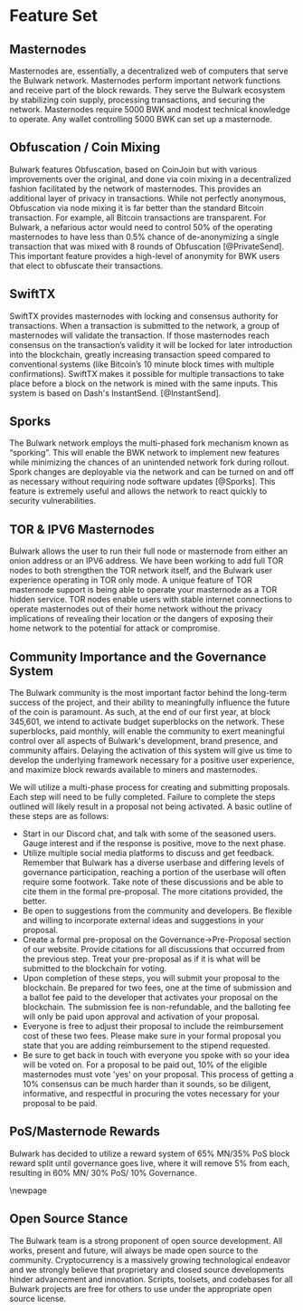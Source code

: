 # Feature Set

## Masternodes

Masternodes are, essentially, a decentralized web of computers that serve the Bulwark network. Masternodes perform important network functions and receive part of the block rewards. They serve the Bulwark ecosystem by stabilizing coin supply, processing transactions, and securing the network. Masternodes require 5000 BWK and modest technical knowledge to operate. Any wallet controlling 5000 BWK can set up a masternode.

## Obfuscation / Coin Mixing

Bulwark features Obfuscation, based on CoinJoin but with various improvements over the original, and done via coin mixing in a decentralized fashion facilitated by the network of masternodes. This provides an additional layer of privacy in transactions. While not perfectly anonymous, Obfuscation via node mixing it is far better than the standard Bitcoin transaction. For example, all Bitcoin transactions are transparent. For Bulwark, a nefarious actor would need to control 50% of the operating masternodes to have less than 0.5% chance of de-anonymizing a single transaction that was mixed with 8 rounds of Obfuscation [@PrivateSend]. This important feature provides a high-level of anonymity for BWK users that elect to obfuscate their transactions.

## SwiftTX

SwiftTX provides masternodes with locking and consensus authority for transactions. When a transaction is submitted to the network, a group of masternodes will validate the transaction. If those masternodes reach consensus on the transaction’s validity it will be locked for later introduction into the blockchain, greatly increasing transaction speed compared to conventional systems (like Bitcoin’s 10 minute block times with multiple confirmations). SwiftTX makes it possible for multiple transactions to take place before a block on the network is mined with the same inputs. This system is based on Dash's InstantSend. [@InstantSend].

## Sporks

The Bulwark network employs the multi-phased fork mechanism known as “sporking”. This will enable the BWK network to implement new features while minimizing the chances of an unintended network fork during rollout. Spork changes are deployable via the network and can be turned on and off as necessary without requiring node software updates [@Sporks]. This feature is extremely useful and allows the network to react quickly to security vulnerabilities.

## TOR & IPV6 Masternodes

Bulwark allows the user to run their full node or masternode from either an onion address or an IPV6 address. We have been working to add full TOR nodes to both strengthen the TOR network itself, and the Bulwark user experience operating in TOR only mode. A unique feature of TOR masternode support is being able to operate your masternode as a TOR hidden service. TOR nodes enable users with stable internet connections to operate masternodes out of their home network without the privacy implications of revealing their location or the dangers of exposing their home network to the potential for attack or compromise.

## Community Importance and the Governance System

The Bulwark community is the most important factor behind the long-term success of the project, and their ability to meaningfully influence the future of the coin is paramount. As such, at the end of our first year, at block 345,601, we intend to activate budget superblocks on the network. These superblocks, paid monthly, will enable the community to exert meaningful control over all aspects of Bulwark's development, brand presence, and community affairs. Delaying the activation of this system will give us time to develop the underlying framework necessary for a positive user experience, and maximize block rewards available to miners and masternodes. 

We will utilize a multi-phase process for creating and submitting proposals. Each step will need to be fully completed. Failure to complete the steps outlined will likely result in a proposal not being activated. A basic outline of these steps are as follows:

- Start in our Discord chat, and talk with some of the seasoned users. Gauge interest and if the response is positive, move to the next phase.
- Utilize multiple social media platforms to discuss and get feedback. Remember that Bulwark has a diverse userbase and differing levels of governance participation, reaching a portion of the userbase will often require some footwork. Take note of these discussions and be able to cite them in the formal pre-proposal. The more citations provided, the better.
- Be open to suggestions from the community and developers. Be flexible and willing to incorporate external ideas and suggestions in your proposal.
- Create a formal pre-proposal on the Governance->Pre-Proposal section of our website. Provide citations for all discussions that occurred from the previous step. Treat your pre-proposal as if it is what will be submitted to the blockchain for voting.
- Upon completion of these steps, you will submit your proposal to the blockchain. Be prepared for two fees, one at the time of submission and a ballot fee paid to the developer that activates your proposal on the blockchain. The submission fee is non-refundable, and the balloting fee will only be paid upon approval and activation of your proposal.
- Everyone is free to adjust their proposal to include the reimbursement cost of these two fees. Please make sure in your formal proposal you state that you are adding reimbursement to the stipend requested.
- Be sure to get back in touch with everyone you spoke with so your idea will be voted on. For a proposal to be paid out, 10% of the eligible masternodes must vote 'yes' on your proposal. This process of getting a 10% consensus can be much harder than it sounds, so be diligent, informative, and respectful in procuring the votes necessary for your proposal to be paid.

## PoS/Masternode Rewards
Bulwark has decided to utilize a reward system of 65% MN/35% PoS block reward split until governance goes live, where it will remove 5% from each, resulting in 60% MN/ 30% PoS/ 10% Governance.

\newpage

## Open Source Stance
The Bulwark team is a strong proponent of open source development. All works, present and future, will always be made open source to the community. Cryptocurrency is a massively growing technological endeavor and we strongly believe that proprietary and closed source developments hinder advancement and innovation. Scripts, toolsets, and codebases for all Bulwark projects are free for others to use under the appropriate open source license. 
